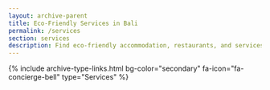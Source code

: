 ```yaml
---
layout: archive-parent
title: Eco-Friendly Services in Bali
permalink: /services
section: services
description: Find eco-friendly accommodation, restaurants, and services in Bali with our free green business directory.
---
```

{% include archive-type-links.html bg-color="secondary" fa-icon="fa-concierge-bell" type="Services" %}
